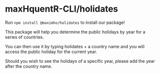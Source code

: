 # maxHquentR-CLI/holidates


Run ```npm install @maximho/holidates``` to install our package!

This package will help you determine the public holidays by year for a series of countries.

You can then use it by typing holidates + a country name and you will access the public holiday for the current year.

Should you wish to see the holidays of a specific year, please add the year after the country name.
